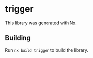 # trigger

This library was generated with [Nx](https://nx.dev).

## Building

Run `nx build trigger` to build the library.
